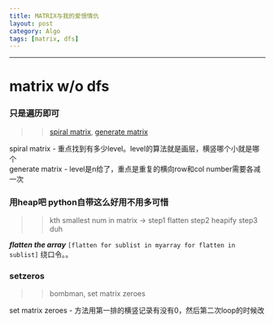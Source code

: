 ```yaml
---
title: MATRIX与我的爱恨情仇
layout: post
category: Algo
tags: [matrix, dfs]
---
```

---

# matrix w/o dfs  

### 只是遍历即可

>> [spiral matrix](http://pythontutor.com/visualize.html#code=def%20spiralMatrix%28matrix%29%3A%0A%20%20%20%20pos%20%3D%200%0A%20%20%20%20oldpos%20%3D%20pos%0A%20%20%20%20m%20%3D%20len%28matrix%29%0A%20%20%20%20n%20%3D%20len%28matrix%5B0%5D%29%0A%20%20%20%20res%20%3D%20%5Bfloat%28'-inf'%29%5D%0A%20%20%20%20level%20%3D%20min%28m,n%29%20%23how%20many%20spirals%0A%20%20%20%20while%20pos%3Clevel%3A%0A%20%20%20%20%20%20%20%20%23row%20traversal%0A%20%20%20%20%20%20%20%20for%20j%20in%20range%28pos,%20n-pos%29%3A%0A%20%20%20%20%20%20%20%20%20%20%20%20if%20matrix%5Bpos%5D%5Bj%5D!%3Dres%5B-1%5D%3A%0A%20%20%20%20%20%20%20%20%09%20%20%20%20res.append%28matrix%5Bpos%5D%5Bj%5D%29%20%23rowstart%201,2,3%0A%20%20%20%20%20%20%20%20%23col%20traversal%0A%20%20%20%20%20%20%20%20for%20i%20in%20range%28pos,%20m-pos%29%3A%0A%20%20%20%20%20%20%20%20%20%20%20%20if%20matrix%5Bi%5D%5Bn-pos-1%5D!%3Dres%5B-1%5D%3A%0A%20%20%20%20%20%20%20%20%09%20%20%20%20res.append%28matrix%5Bi%5D%5Bn-pos-1%5D%29%20%23colend%203,6,9%0A%20%20%20%20%20%20%20%20%23row%20traversal%0A%20%20%20%20%20%20%20%20for%20j%20in%20range%28n-pos-1,pos,-1%29%3A%0A%20%20%20%20%20%20%20%20%20%20%20%20if%20matrix%5Bm-pos-1%5D%5Bj%5D!%3Dres%5B-1%5D%3A%0A%20%20%20%20%20%20%20%20%09%20%20%20%20res.append%28matrix%5Bm-pos-1%5D%5Bj%5D%29%20%23rowend%2087%0A%20%20%20%20%20%20%20%20%23col%20traversal%0A%20%20%20%20%20%20%20%20for%20i%20in%20range%28m-pos-1,pos,-1%29%3A%20%0A%20%20%20%20%20%20%20%20%20%20%20%20if%20matrix%5Bi%5D%5Bpos%5D!%3Dres%5B-1%5D%3A%0A%20%20%20%20%20%20%20%20%09%20%20%20%20res.append%28matrix%5Bi%5D%5Bpos%5D%29%20%23colstart%204%0A%20%20%20%20%20%20%20%20%23skip%20repeat%0A%20%20%20%20%20%20%20%20pos%2B%3D1%0A%20%20%20%20return%20res%5B1%3A%5D%0A%20%20%20%20%20%20%20%20%0AspiralMatrix%28%5B%5B1,2,3%5D,%5B4,0,-1%5D,%5B7,8,9%5D%5D%29%0A&cumulative=false&curInstr=0&heapPrimitives=false&mode=display&origin=opt-frontend.js&py=2&rawInputLstJSON=%5B%5D&testCasesJSON=%5B%22%5Cn%23%20assert%20%3Ctest%20condition%3E%22%5D&textReferences=false), [generate matrix](https://goo.gl/YkWbv8)  

spiral matrix - 重点找到有多少level。level的算法就是画层，横竖哪个小就是哪个  
generate matrix - level是n给了，重点是重复的横向row和col number需要各减一次  

### 用heap吧 python自带这么好用不用多可惜  

>> kth smallest num in matrix -> step1 flatten step2 heapify step3 duh  

***flatten the array***
`[flatten for sublist in myarray for flatten in sublist]` 绕口令。。  

### setzeros
>> bombman, set matrix zeroes  

set matrix zeroes - 方法用第一排的横竖记录有没有0，然后第二次loop的时候改
